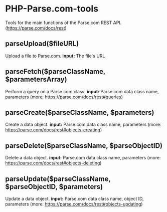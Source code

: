 PHP-Parse.com-tools
===================

Tools for the main functions of the Parse.com REST API. (https://parse.com/docs/rest)

parseUpload($fileURL)
------------------------
Upload a file to Parse.com.
**input:** The file's URL

parseFetch($parseClassName, $parametersArray)
------------------------
Perform a query on a Parse.com class.
**input:** Parse.com data class name, parameters (more: https://parse.com/docs/rest#queries)

parseCreate($parseClassName, $parameters)
------------------------
Create a data object.
**input:** Parse.com data class name, parameters (more: https://parse.com/docs/rest#objects-creating)

parseDelete($parseClassName, $parseObjectID)
------------------------
Delete a data object.
**input:** Parse.com data class name, parameters (more: https://parse.com/docs/rest#objects-deleting)

parseUpdate($parseClassName, $parseObjectID, $parameters)
------------------------
Update a data object.
**input:** Parse.com data class name, object ID, parameters (more: https://parse.com/docs/rest#objects-updating)

